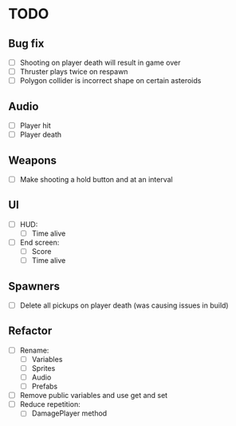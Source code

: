 # TODO

## Bug fix

- [ ] Shooting on player death will result in game over
- [ ] Thruster plays twice on respawn
- [ ] Polygon collider is incorrect shape on certain asteroids

## Audio

- [ ] Player hit
- [ ] Player death

## Weapons

- [ ] Make shooting a hold button and at an interval

## UI

- [ ] HUD:
  - [ ] Time alive
- [ ] End screen:
  - [ ] Score
  - [ ] Time alive

## Spawners

- [ ] Delete all pickups on player death (was causing issues in build)

## Refactor

- [ ] Rename:
  - [ ] Variables
  - [ ] Sprites
  - [ ] Audio
  - [ ] Prefabs
- [ ] Remove public variables and use get and set
- [ ] Reduce repetition:
  - [ ] DamagePlayer method
